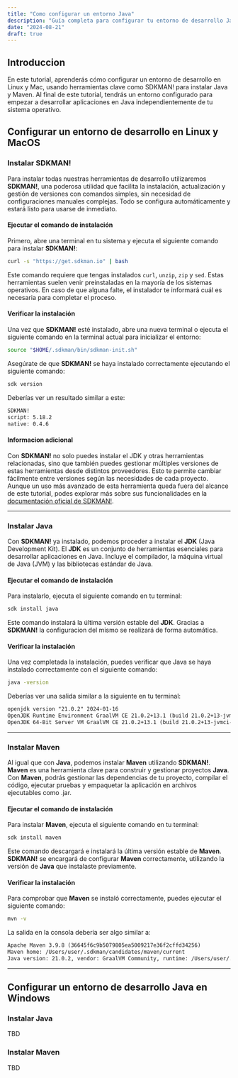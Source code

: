 ```yaml
---
title: "Como configurar un entorno Java"
description: "Guía completa para configurar tu entorno de desarrollo Java. Desde la instalación del JDK hasta la creación de proyectos avanzados, aquí encontrarás todo lo que necesitas para comenzar a programar en Java."
date: "2024-08-21"
draft: true
---
```


## Introduccion

En este tutorial, aprenderás cómo configurar un entorno de desarrollo en Linux y Mac, usando herramientas clave como SDKMAN! para instalar Java y Maven. Al final de este tutorial, tendrás un entorno configurado para empezar a desarrollar aplicaciones en Java independientemente de tu sistema operativo.

## Configurar un entorno de desarrollo en Linux y MacOS

### Instalar SDKMAN!

Para instalar todas nuestras herramientas de desarrollo utilizaremos **SDKMAN!**, una poderosa utilidad que facilita la instalación, actualización y gestión de versiones con comandos simples, sin necesidad de configuraciones manuales complejas. Todo se configura automáticamente y estará listo para usarse de inmediato.

#### Ejecutar el comando de instalación

Primero, abre una terminal en tu sistema y ejecuta el siguiente comando para instalar **SDKMAN!**:

```bash
curl -s "https://get.sdkman.io" | bash
```

Este comando requiere que tengas instalados `curl`, `unzip`, `zip` y `sed`. Estas herramientas suelen venir preinstaladas en la mayoría de los sistemas operativos. En caso de que alguna falte, el instalador te informará cuál es necesaria para completar el proceso.

#### Verificar la instalación

Una vez que **SDKMAN!** esté instalado, abre una nueva terminal o ejecuta el siguiente comando en la terminal actual para inicializar el entorno:

```bash
source "$HOME/.sdkman/bin/sdkman-init.sh"
```

Asegúrate de que **SDKMAN!** se haya instalado correctamente ejecutando el siguiente comando:

```bash
sdk version
```

Deberías ver un resultado similar a este:

```txt
SDKMAN!
script: 5.18.2
native: 0.4.6
```

#### Informacion adicional

Con **SDKMAN!** no solo puedes instalar el JDK y otras herramientas relacionadas, sino que también puedes gestionar múltiples versiones de estas herramientas desde distintos proveedores. Esto te permite cambiar fácilmente entre versiones según las necesidades de cada proyecto. Aunque un uso más avanzado de esta herramienta queda fuera del alcance de este tutorial, podes explorar más sobre sus funcionalidades en la [documentación oficial de SDKMAN!](https://sdkman.io/).

---

### Instalar Java

Con **SDKMAN!** ya instalado, podemos proceder a instalar el **JDK** (Java Development Kit). El **JDK** es un conjunto de herramientas esenciales para desarrollar aplicaciones en Java. Incluye el compilador, la máquina virtual de Java (JVM) y las bibliotecas estándar de Java.

#### Ejecutar el comando de instalación

Para instalarlo, ejecuta el siguiente comando en tu terminal:

```bash
sdk install java
```

Este comando instalará la última versión estable del **JDK**. Gracias a **SDKMAN!** la configuracion del mismo se realizará de forma automática.

#### Verificar la instalación

Una vez completada la instalación, puedes verificar que Java se haya instalado correctamente con el siguiente comando:

```bash
java -version
```

Deberías ver una salida similar a la siguiente en tu terminal:

```txt
openjdk version "21.0.2" 2024-01-16
OpenJDK Runtime Environment GraalVM CE 21.0.2+13.1 (build 21.0.2+13-jvmci-23.1-b30)
OpenJDK 64-Bit Server VM GraalVM CE 21.0.2+13.1 (build 21.0.2+13-jvmci-23.1-b30, mixed mode, sharing)
```

---

### Instalar Maven

Al igual que con **Java**, podemos instalar **Maven** utilizando **SDKMAN!**. **Maven** es una herramienta clave para construir y gestionar proyectos **Java**. Con **Maven**, podrás gestionar las dependencias de tu proyecto, compilar el código, ejecutar pruebas y empaquetar la aplicación en archivos ejecutables como .jar.

#### Ejecutar el comando de instalación

Para instalar **Maven**, ejecuta el siguiente comando en tu terminal:

```bash
sdk install maven
```

Este comando descargará e instalará la última versión estable de **Maven**. **SDKMAN!** se encargará de configurar **Maven** correctamente, utilizando la versión de **Java** que instalaste previamente.

#### Verificar la instalación

Para comprobar que **Maven** se instaló correctamente, puedes ejecutar el siguiente comando:

```bash
mvn -v
```

La salida en la consola debería ser algo similar a:

```txt
Apache Maven 3.9.8 (36645f6c9b5079805ea5009217e36f2cffd34256)
Maven home: /Users/user/.sdkman/candidates/maven/current
Java version: 21.0.2, vendor: GraalVM Community, runtime: /Users/user/.sdkman/candidates/java/21.0.2-graalce
```

---

## Configurar un entorno de desarrollo Java en Windows

### Instalar Java

TBD

### Instalar Maven

TBD

```txt

```
